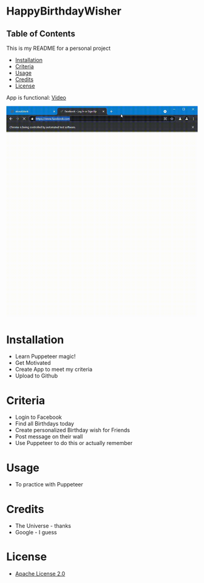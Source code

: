 # HappyBirthdayWisher

## Table of Contents

This is my README for a personal project
* [Installation](#installation)
* [Criteria](#Criteria)
* [Usage](#Usage)
* [Credits](#Credits)
* [License](#License)

App is functional: [Video](https://github.com/kevsaj/HappyBirthdayWisher/blob/main/img/gif.gif)

![Should Look like this lol](/img/gif.gif)
# Installation
* Learn Puppeteer magic!
* Get Motivated
* Create App to meet my criteria
* Upload to Github 

# Criteria
* Login to Facebook
* Find all Birthdays today
* Create personalized Birthday wish for Friends
* Post message on their wall
* Use Puppeteer to do this or actually remember

# Usage
* To practice with Puppeteer

# Credits
* The Universe - thanks
* Google - I guess

# License
* [Apache License 2.0](https://github.com/kevsaj/HappyBirthdayWisher/blob/main/LICENSE)